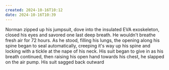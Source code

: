 ```yaml
---
created: 2024-10-16T10:12
date: 2024-10-16T10:39
---
```


Norman zipped up his jumpsuit, dove into the insulated EVA exoskeleton, closed his eyes and savored one last deep breath. He wouldn't breathe fresh air for 72 hours. As he stood, filling his lungs, the opening along his spine began to seal automatically, creeping it's way up his spine and locking with a tickle at the nape of his neck. His suit began to give in as his breath continued, then raising his open hand towards his chest, he slapped on the air pump. His suit sagged back outward